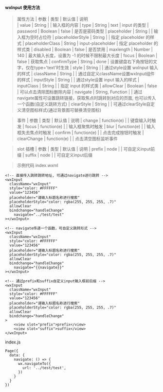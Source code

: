 ####  wxInput 使用方法

> 属性方法
|		参数		   					|		类型	               |		默认值		          |	  说明	                                                                          
|		value								|	   String             |						            |   输入框的内容
|		type								|	   String             |		text		            |   input 的类型
|		password						|    Boolean            |		false		            |   是否是密码类型
|		placeholder					|	   String             |						            |   输入框为空时占位符
|		placeholderStyle		|    String             |						            |   指定 placeholder 的样式
|		placeholderClass		|	   String             |		input-placeholder   |   指定 placeholder 的样式类
|		disabled						|	   Boolean            |		false			          |   是否禁用
|		maxlength						|	   Number             |	  140			            |   最大输入长度，设置为  -1 的时候不限制最大长度
|		focus								|	   Boolean            |		false			          |   获取焦点
|		confirmType					|	   String             |		done	              |   设置键盘右下角按钮的文字，仅在type='text'时生效
|		style								|	   String             |						            |   通过style设置 wxInput 输入的样式
|		className						|	   String             |						            |   通过自定义className设置wxInput组件的样式
|		inputStyle					|	   String             |						            |   通过style设置 input 输入的样式
|		inputClass					|	   String             |						            |   指定 input 的样式类
|		allowClear					|	   Boolean            |		false		            |   可以点击清除图标删除内容
|		navigate						|	   String, Function   |						            |   通过navigate属性可设置跳转链接，获取焦点时跳转到对应的页面, 也可以传入一个函数(自定义跳转方式)
|		clearStyle					|	   String             |						            |   可通过clearStyle自定义清空图标样式(通过背景图可替换清空图标)

> 事件
|		参数		       |		类型	          |		默认值     |	  说明
|   change        |    function(e)    |             |     键盘输入时触发
|   focus         |    function(e)    |             |     输入框聚焦时触发
|   blur          |    function(e)    |             |     输入框失去焦点时触发
|   confirm       |    function(e)    |             |     点击完成按钮时触发
|   clearChange   |    function(e)    |             |     点击清空图标监听事件

> slot 插槽
|		参数		   |		类型	  |		默认值    |	  说明
|   prefix    |    node   |            |    可自定义input前缀
|   suffix    |    node   |            |    可自定义input后缀

> 示例代码
index.wxml
```
<!-- 直接传入跳转跳转地址, 可通过navigate进行跳转 -->
<wxInput 
  className="wxInput" 
  style="color: #FFFFFF"
  value="123456"
  placeholder="请输入标题名称进行搜索" 
  placeholderStyle="color: rgba(255, 255, 255, .7)" 
  allowClear
  bindchange="handleChange"
	navigate="../test/test"
></wxInput>

<!-- navigate传递一个函数，可自定义跳转形式 -->
<wxInput 
  className="wxInput" 
  style="color: #FFFFFF"
  value="123456"
  placeholder="请输入标题名称进行搜索" 
  placeholderStyle="color: rgba(255, 255, 255, .7)" 
  allowClear
  bindchange="handleChange"
	navigate="{{navigate}}"
></wxInput>

<!-- 通过prefix和suffix自定义input输入框前后缀 -->
<wxInput 
  className="wxInput" 
  style="color: #FFFFFF"
  value="123456"
  placeholder="请输入标题名称进行搜索" 
  placeholderStyle="color: rgba(255, 255, 255, .7)" 
  allowClear
  bindchange="handleChange"
>
	<view slot="prefix">prefix</view>
	<view slot="suffix">suffix</view>
</wxInput>
```

index.js
```
Page({
  data: {
    navigate: () => {
      wx.navigateTo({
        url: '../test/test',
      })
    }
  }
})
```